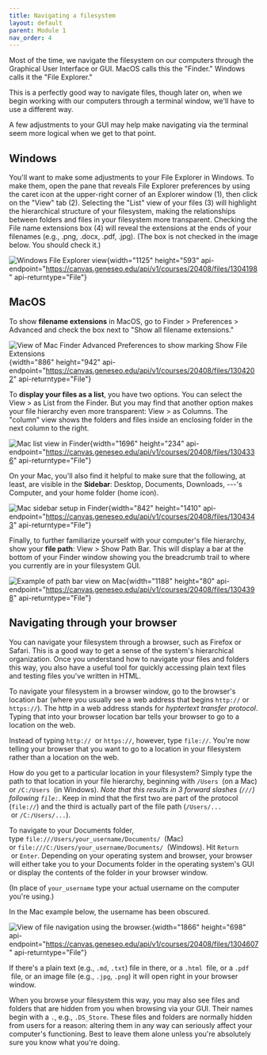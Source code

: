 ```yaml
---
title: Navigating a filesystem
layout: default
parent: Module 1
nav_order: 4
---
```


Most of the time, we navigate the filesystem on our computers through the Graphical User Interface or GUI. MacOS calls this the "Finder." Windows calls it the "File Explorer."

This is a perfectly good way to navigate files, though later on, when we begin working with our computers through a terminal window, we'll have to use a different way.

A few adjustments to your GUI may help make navigating via the terminal seem more logical when we get to that point.

## Windows

You'll want to make some adjustments to your File Explorer in Windows. To make them, open the pane that reveals File Explorer preferences by using the caret icon at the upper-right corner of an Explorer window (1), then click on the "View" tab (2). Selecting the "List" view of your files (3) will highlight the hierarchical structure of your filesystem, making the relationships between folders and files in your filesystem more transparent. Checking the File name extensions box (4) will reveal the extensions at the ends of your filenames (e.g., .png, .docx, .pdf, .jpg). (The box is not checked in the image below. You should check it.)

![Windows File Explorer view](https://canvas.geneseo.edu/courses/20408/files/1304198/preview){width="1125" height="593" api-endpoint="https://canvas.geneseo.edu/api/v1/courses/20408/files/1304198" api-returntype="File"}

## MacOS

To show **filename extensions** in MacOS, go to Finder > Preferences > Advanced and check the box next to "Show all filename extensions."

![View of Mac Finder Advanced Preferences to show marking Show File Extensions](https://canvas.geneseo.edu/courses/20408/files/1304202/preview){width="886" height="942" api-endpoint="https://canvas.geneseo.edu/api/v1/courses/20408/files/1304202" api-returntype="File"}

To **display your files as a list**, you have two options. You can select the View > as List from the Finder. But you may find that another option makes your file hierarchy even more transparent: View > as Columns. The "column" view shows the folders and files inside an enclosing folder in the next column to the right.

![Mac list view in Finder](https://canvas.geneseo.edu/courses/20408/files/1304336/preview){width="1696" height="234" api-endpoint="https://canvas.geneseo.edu/api/v1/courses/20408/files/1304336" api-returntype="File"}

On your Mac, you'll also find it helpful to make sure that the following, at least, are visible in the **Sidebar**: Desktop, Documents, Downloads, ---'s Computer, and your home folder (home icon).

![Mac sidebar setup in Finder](https://canvas.geneseo.edu/courses/20408/files/1304343/preview){width="842" height="1410" api-endpoint="https://canvas.geneseo.edu/api/v1/courses/20408/files/1304343" api-returntype="File"}

Finally, to further familiarize yourself with your computer's file hierarchy, show your **file path**: View > Show Path Bar. This will display a bar at the bottom of your Finder window showing you the breadcrumb trail to where you currently are in your filesystem GUI.

![Example of path bar view on Mac](https://canvas.geneseo.edu/courses/20408/files/1304398/preview){width="1188" height="80" api-endpoint="https://canvas.geneseo.edu/api/v1/courses/20408/files/1304398" api-returntype="File"}

## Navigating through your browser

You can navigate your filesystem through a browser, such as Firefox or Safari. This is a good way to get a sense of the system's hierarchical organization. Once you understand how to navigate your files and folders this way, you also have a useful tool for quickly accessing plain text files and testing files you've written in HTML.

To navigate your filesystem in a browser window, go to the browser's location bar (where you usually see a web address that begins `http://` or `https://`). The http in a web address stands for *hyptertext transfer protocol*. Typing that into your browser location bar tells your browser to go to a location on the web.

Instead of typing `http://`  or `https://`, however, type `file://`. You're now telling your browser that you want to go to a location in your filesystem rather than a location on the web.

How do you get to a particular location in your filesystem? Simply type the path to that location in your file hierarchy, beginning with `/Users`  (on a Mac) or `/C:/Users`  (in Windows). *Note that this results in 3 forward slashes (`///`) following `file:`*. Keep in mind that the first two are part of the protocol (`file://`) and the third is actually part of the file path (`/Users/...`  or `/C:/Users/...`).

To navigate to your Documents folder, type `file:///Users/your_username/Documents/`  (Mac) or `file:///C:/Users/your_username/Documents/`  (Windows). Hit `Return`  or `Enter`. Depending on your operating system and browser, your browser will either take you to your Documents folder in the operating system's GUI or display the contents of the folder in your browser window.

(In place of `your_username` type your actual username on the computer you're using.)

In the Mac example below, the username has been obscured.

![View of file navigation using the browser.](https://canvas.geneseo.edu/courses/20408/files/1304607/preview){width="1866" height="698" api-endpoint="https://canvas.geneseo.edu/api/v1/courses/20408/files/1304607" api-returntype="File"}

If there's a plain text (e.g., `.md`, `.txt`) file in there, or a `.html`  file, or a `.pdf`  file, or an image file (e.g., `.jpg`, `.png`) it will open right in your browser window.

When you browse your filesystem this way, you may also see files and folders that are hidden from you when browsing via your GUI. Their names begin with a `.`, e.g., `.DS_Store`. These files and folders are normally hidden from users for a reason: altering them in any way can seriously affect your computer's functioning. Best to leave them alone unless you're absolutely sure you know what you're doing.
